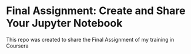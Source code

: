 # Final Assignment: Create and Share Your Jupyter Notebook
This repo was created to share the Final Assignment of my training in Coursera
